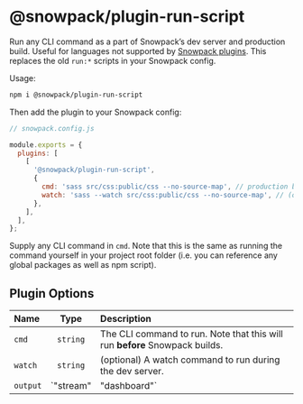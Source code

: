 # @snowpack/plugin-run-script

Run any CLI command as a part of Snowpack’s dev server and production build. Useful for languages not supported by [Snowpack plugins](https://www.snowpack.dev/#build-plugins). This replaces the old `run:*` scripts in your Snowpack config.

Usage:

```bash
npm i @snowpack/plugin-run-script
```

Then add the plugin to your Snowpack config:

```js
// snowpack.config.js

module.exports = {
  plugins: [
    [
      '@snowpack/plugin-run-script',
      {
        cmd: 'sass src/css:public/css --no-source-map', // production build command
        watch: 'sass --watch src/css:public/css --no-source-map', // (optional) dev server command
      },
    ],
  ],
};
```

Supply any CLI command in `cmd`. Note that this is the same as running the command yourself in your project root folder (i.e. you can reference any global packages as well as npm script).

## Plugin Options

| Name     |   Type    | Description                                                                 |
| :------- | :-------: | :-------------------------------------------------------------------------- |
| `cmd`    | `string`  | The CLI command to run. Note that this will run **before** Snowpack builds. |
| `watch`  | `string`  | (optional) A watch command to run during the dev server.                    |
| `output` | `"stream" | "dashboard"`                                                                | (optional) Set how the output should be recorded during dev. |
